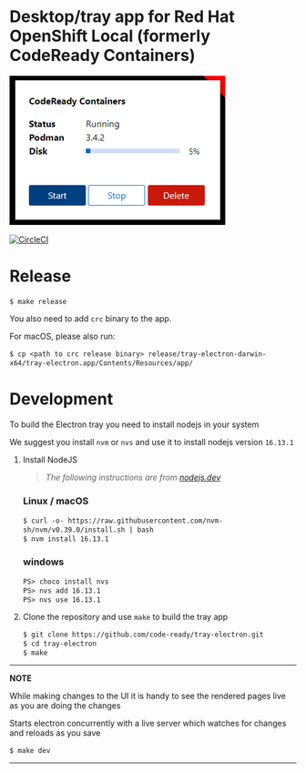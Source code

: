 Desktop/tray app for Red Hat OpenShift Local (formerly CodeReady Containers)
============================================================================

![](./docs/demo.png)


[![CircleCI](https://circleci.com/gh/code-ready/tray-electron/tree/master.svg?style=svg)](https://circleci.com/gh/code-ready/tray-electron/tree/master)

# Release

```
$ make release
```

You also need to add `crc` binary to the app. 

For macOS, please also run:
```
$ cp <path to crc release binary> release/tray-electron-darwin-x64/tray-electron.app/Contents/Resources/app/
```
# Development

To build the Electron tray you need to install nodejs in your system

We suggest you install `nvm` or `nvs` and use it to install nodejs version `16.13.1` 

1. Install NodeJS

    > _The following instructions are from [nodejs.dev](https://nodejs.dev)_
    ### Linux / macOS
    ```
    $ curl -o- https://raw.githubusercontent.com/nvm-sh/nvm/v0.39.0/install.sh | bash 
    $ nvm install 16.13.1
    ```
    ### windows
    ```
    PS> choco install nvs
    PS> nvs add 16.13.1
    PS> nvs use 16.13.1
    ```
2. Clone the repository and use `make` to build the tray app
    ```
    $ git clone https://github.com/code-ready/tray-electron.git
    $ cd tray-electron
    $ make
    ```
---
**NOTE** 

While making changes to the UI it is handy to see the rendered pages live as you are doing the changes

Starts electron concurrently with a live server which watches for changes and reloads as you save
```
$ make dev 
```

---